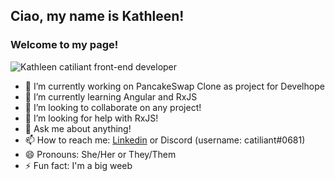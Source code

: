 <h2>Ciao, my name is Kathleen!</h2>
<h3>Welcome to my page!</h3>

<img src="https://i.imgur.com/ISmOc5X.gif" alt="Kathleen catiliant front-end developer">

- 🔭 I’m currently working on PancakeSwap Clone as project for Develhope
- 🌱 I’m currently learning Angular and RxJS
- 👯 I’m looking to collaborate on any project!
- 🤔 I’m looking for help with RxJS!
- 💬 Ask me about anything!
- 📫 How to reach me: [Linkedin](https://www.linkedin.com/in/gail-kathleen-aranzaso/) or Discord (username: catiliant#0681)
- 😄 Pronouns: She/Her or They/Them
- ⚡ Fun fact: I'm a big weeb
